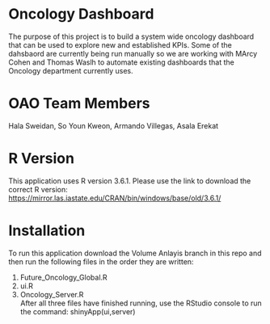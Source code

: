 # Oncology Dashboard
The purpose of this project is to build a system wide oncology dashboard that can be used to explore new and established KPIs.  Some of the dahsbaord are currently being run manually so we are working with MArcy Cohen and Thomas Waslh to automate existing dashboards that the Oncology department currently uses. 

# OAO Team Members
Hala Sweidan, So Youn Kweon, Armando Villegas, Asala Erekat

# R Version
This application uses R version 3.6.1.  Please use the link to download the correct R version: https://mirror.las.iastate.edu/CRAN/bin/windows/base/old/3.6.1/
# Installation
To run this application download the Volume Anlayis branch in this repo and then run the following files in the order they are written:
  1. Future_Oncology_Global.R
  2. ui.R
  3. Oncology_Server.R<br/>
After all three files have finished running, use the RStudio console to run the command: shinyApp(ui,server)

